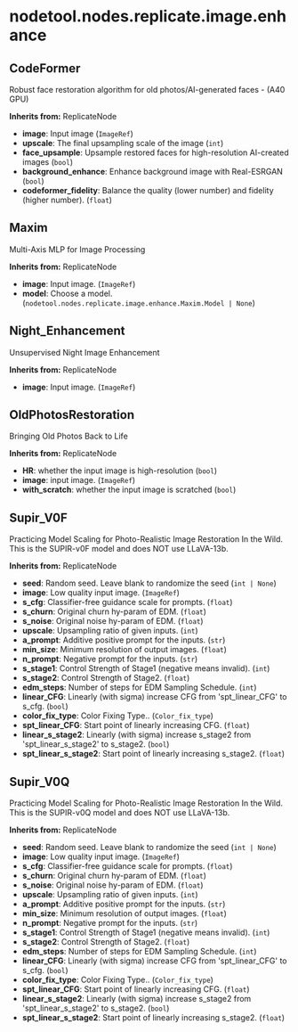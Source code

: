# nodetool.nodes.replicate.image.enhance

## CodeFormer

Robust face restoration algorithm for old photos/AI-generated faces - (A40 GPU)

**Inherits from:** ReplicateNode

- **image**: Input image (`ImageRef`)
- **upscale**: The final upsampling scale of the image (`int`)
- **face_upsample**: Upsample restored faces for high-resolution AI-created images (`bool`)
- **background_enhance**: Enhance background image with Real-ESRGAN (`bool`)
- **codeformer_fidelity**: Balance the quality (lower number) and fidelity (higher number). (`float`)

## Maxim

Multi-Axis MLP for Image Processing

**Inherits from:** ReplicateNode

- **image**: Input image. (`ImageRef`)
- **model**: Choose a model. (`nodetool.nodes.replicate.image.enhance.Maxim.Model | None`)

## Night_Enhancement

Unsupervised Night Image Enhancement

**Inherits from:** ReplicateNode

- **image**: Input image. (`ImageRef`)

## OldPhotosRestoration

Bringing Old Photos Back to Life

**Inherits from:** ReplicateNode

- **HR**: whether the input image is high-resolution (`bool`)
- **image**: input image. (`ImageRef`)
- **with_scratch**: whether the input image is scratched (`bool`)

## Supir_V0F

Practicing Model Scaling for Photo-Realistic Image Restoration In the Wild. This is the SUPIR-v0F model and does NOT use LLaVA-13b.

**Inherits from:** ReplicateNode

- **seed**: Random seed. Leave blank to randomize the seed (`int | None`)
- **image**: Low quality input image. (`ImageRef`)
- **s_cfg**:  Classifier-free guidance scale for prompts. (`float`)
- **s_churn**: Original churn hy-param of EDM. (`float`)
- **s_noise**: Original noise hy-param of EDM. (`float`)
- **upscale**: Upsampling ratio of given inputs. (`int`)
- **a_prompt**: Additive positive prompt for the inputs. (`str`)
- **min_size**: Minimum resolution of output images. (`float`)
- **n_prompt**: Negative prompt for the inputs. (`str`)
- **s_stage1**: Control Strength of Stage1 (negative means invalid). (`int`)
- **s_stage2**: Control Strength of Stage2. (`float`)
- **edm_steps**: Number of steps for EDM Sampling Schedule. (`int`)
- **linear_CFG**: Linearly (with sigma) increase CFG from 'spt_linear_CFG' to s_cfg. (`bool`)
- **color_fix_type**: Color Fixing Type.. (`Color_fix_type`)
- **spt_linear_CFG**: Start point of linearly increasing CFG. (`float`)
- **linear_s_stage2**: Linearly (with sigma) increase s_stage2 from 'spt_linear_s_stage2' to s_stage2. (`bool`)
- **spt_linear_s_stage2**: Start point of linearly increasing s_stage2. (`float`)

## Supir_V0Q

Practicing Model Scaling for Photo-Realistic Image Restoration In the Wild. This is the SUPIR-v0Q model and does NOT use LLaVA-13b.

**Inherits from:** ReplicateNode

- **seed**: Random seed. Leave blank to randomize the seed (`int | None`)
- **image**: Low quality input image. (`ImageRef`)
- **s_cfg**:  Classifier-free guidance scale for prompts. (`float`)
- **s_churn**: Original churn hy-param of EDM. (`float`)
- **s_noise**: Original noise hy-param of EDM. (`float`)
- **upscale**: Upsampling ratio of given inputs. (`int`)
- **a_prompt**: Additive positive prompt for the inputs. (`str`)
- **min_size**: Minimum resolution of output images. (`float`)
- **n_prompt**: Negative prompt for the inputs. (`str`)
- **s_stage1**: Control Strength of Stage1 (negative means invalid). (`int`)
- **s_stage2**: Control Strength of Stage2. (`float`)
- **edm_steps**: Number of steps for EDM Sampling Schedule. (`int`)
- **linear_CFG**: Linearly (with sigma) increase CFG from 'spt_linear_CFG' to s_cfg. (`bool`)
- **color_fix_type**: Color Fixing Type.. (`Color_fix_type`)
- **spt_linear_CFG**: Start point of linearly increasing CFG. (`float`)
- **linear_s_stage2**: Linearly (with sigma) increase s_stage2 from 'spt_linear_s_stage2' to s_stage2. (`bool`)
- **spt_linear_s_stage2**: Start point of linearly increasing s_stage2. (`float`)

